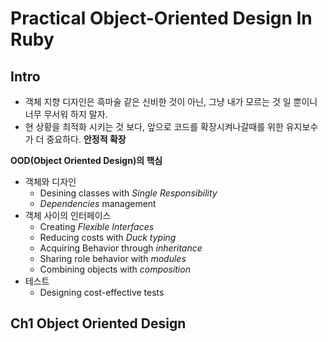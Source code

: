 # Practical Object-Oriented Design In Ruby

## Intro
- 객체 지향 디자인은 흑마술 같은 신비한 것이 아닌, 그냥 내가 모르는 것 일 뿐이니 너무 무서워 하지 말자.
- 현 상황을 최적화 시키는 것 보다, 앞으로 코드를 확장시켜나갈때를 위한 유지보수가 더 중요하다. **안정적 확장**

**OOD(Object Oriented Design)의 핵심**

- 객체와 디자인
  - Desining classes with *Single Responsibility*
  - *Dependencies* management
- 객체 사이의 인터페이스
  - Creating _Flexible Interfaces_
  - Reducing costs with *Duck typing*
  - Acquiring Behavior through *inheritance*
  - Sharing role behavior with *modules*
  - Combining objects with *composition*
- 테스트
  - Designing cost-effective tests

## Ch1 Object Oriented Design

